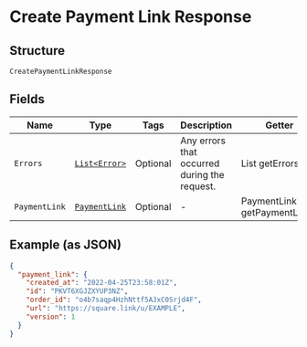 
# Create Payment Link Response

## Structure

`CreatePaymentLinkResponse`

## Fields

| Name | Type | Tags | Description | Getter |
|  --- | --- | --- | --- | --- |
| `Errors` | [`List<Error>`](../../doc/models/error.md) | Optional | Any errors that occurred during the request. | List<Error> getErrors() |
| `PaymentLink` | [`PaymentLink`](../../doc/models/payment-link.md) | Optional | - | PaymentLink getPaymentLink() |

## Example (as JSON)

```json
{
  "payment_link": {
    "created_at": "2022-04-25T23:58:01Z",
    "id": "PKVT6XGJZXYUP3NZ",
    "order_id": "o4b7saqp4HzhNttf5AJxC0Srjd4F",
    "url": "https://square.link/u/EXAMPLE",
    "version": 1
  }
}
```

